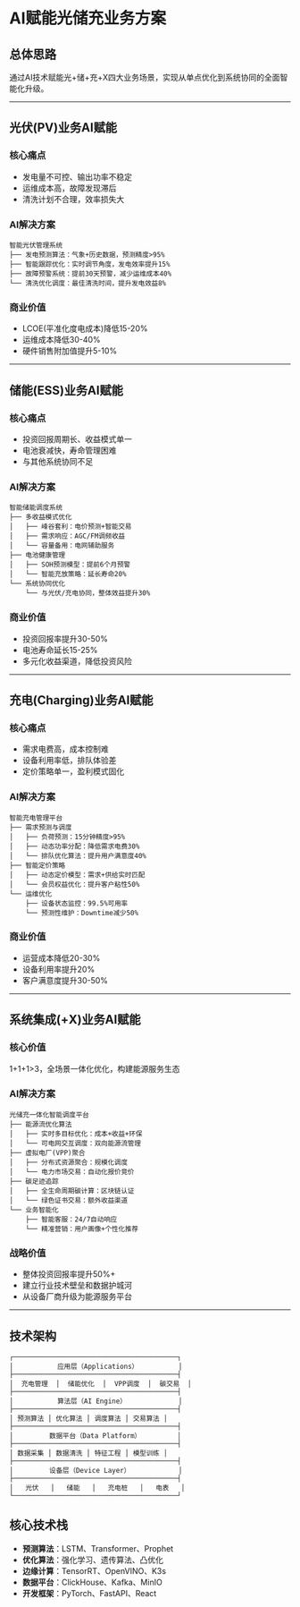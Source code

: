 # AI赋能光储充业务方案

## 总体思路
通过AI技术赋能光+储+充+X四大业务场景，实现从单点优化到系统协同的全面智能化升级。

---

## 光伏(PV)业务AI赋能

### 核心痛点
- 发电量不可控、输出功率不稳定
- 运维成本高，故障发现滞后
- 清洗计划不合理，效率损失大

### AI解决方案
```
智能光伏管理系统
├── 发电预测算法：气象+历史数据，预测精度>95%
├── 智能跟踪优化：实时调节角度，发电效率提升15%
├── 故障预警系统：提前30天预警，减少运维成本40%
└── 清洗优化调度：最佳清洗时间，提升发电效益8%
```

### 商业价值
- LCOE(平准化度电成本)降低15-20%
- 运维成本降低30-40%
- 硬件销售附加值提升5-10%

---

## 储能(ESS)业务AI赋能

### 核心痛点
- 投资回报周期长、收益模式单一
- 电池衰减快，寿命管理困难
- 与其他系统协同不足

### AI解决方案
```
智能储能调度系统
├── 多收益模式优化
│   ├── 峰谷套利：电价预测+智能交易
│   ├── 需求响应：AGC/FM调频收益
│   └── 容量备用：电网辅助服务
├── 电池健康管理
│   ├── SOH预测模型：提前6个月预警
│   └── 智能充放策略：延长寿命20%
└── 系统协同优化
    └── 与光伏/充电协同，整体效益提升30%
```

### 商业价值
- 投资回报率提升30-50%
- 电池寿命延长15-25%
- 多元化收益渠道，降低投资风险

---

## 充电(Charging)业务AI赋能

### 核心痛点
- 需求电费高，成本控制难
- 设备利用率低，排队体验差
- 定价策略单一，盈利模式固化

### AI解决方案
```
智能充电管理平台
├── 需求预测与调度
│   ├── 负荷预测：15分钟精度>95%
│   ├── 动态功率分配：降低需求电费30%
│   └── 排队优化算法：提升用户满意度40%
├── 智能定价策略
│   ├── 动态定价模型：需求+供给实时匹配
│   └── 会员权益优化：提升客户粘性50%
└── 运维优化
    ├── 设备状态监控：99.5%可用率
    └── 预测性维护：Downtime减少50%
```

### 商业价值
- 运营成本降低20-30%
- 设备利用率提升20%
- 客户满意度提升30-50%

---

## 系统集成(+X)业务AI赋能

### 核心价值
1+1+1>3，全场景一体化优化，构建能源服务生态

### AI解决方案
```
光储充一体化智能调度平台
├── 能源流优化算法
│   ├── 实时多目标优化：成本+收益+环保
│   └── 可电网交互调度：双向能源流管理
├── 虚拟电厂(VPP)聚合
│   ├── 分布式资源聚合：规模化调度
│   └── 电力市场交易：自动化报价竞价
├── 碳足迹追踪
│   ├── 全生命周期碳计算：区块链认证
│   └── 绿色证书交易：额外收益渠道
└── 业务智能化
    ├── 智能客服：24/7自动响应
    └── 精准营销：用户画像+个性化推荐
```

### 战略价值
- 整体投资回报率提升50%+
- 建立行业技术壁垒和数据护城河
- 从设备厂商升级为能源服务平台

---

## 技术架构

```
┌─────────────────────────────────────────┐
│           应用层（Applications）          │
├─────────────────────────────────────────┤
│  充电管理  │  储能优化  │  VPP调度  │  碳交易  │
├─────────────────────────────────────────┤
│           算法层（AI Engine）             │
├─────────────────────────────────────────┤
│ 预测算法 │ 优化算法 │ 调度算法 │ 交易算法 │
├─────────────────────────────────────────┤
│         数据平台（Data Platform）         │
├─────────────────────────────────────────┤
│ 数据采集 │ 数据清洗 │ 特征工程 │ 模型训练 │
├─────────────────────────────────────────┤
│         设备层（Device Layer）            │
├─────────────────────────────────────────┤
│   光伏   │   储能   │   充电桩   │   电表   │
└─────────────────────────────────────────┘
```

## 核心技术栈
- **预测算法**：LSTM、Transformer、Prophet
- **优化算法**：强化学习、遗传算法、凸优化
- **边缘计算**：TensorRT、OpenVINO、K3s
- **数据平台**：ClickHouse、Kafka、MinIO
- **开发框架**：PyTorch、FastAPI、React